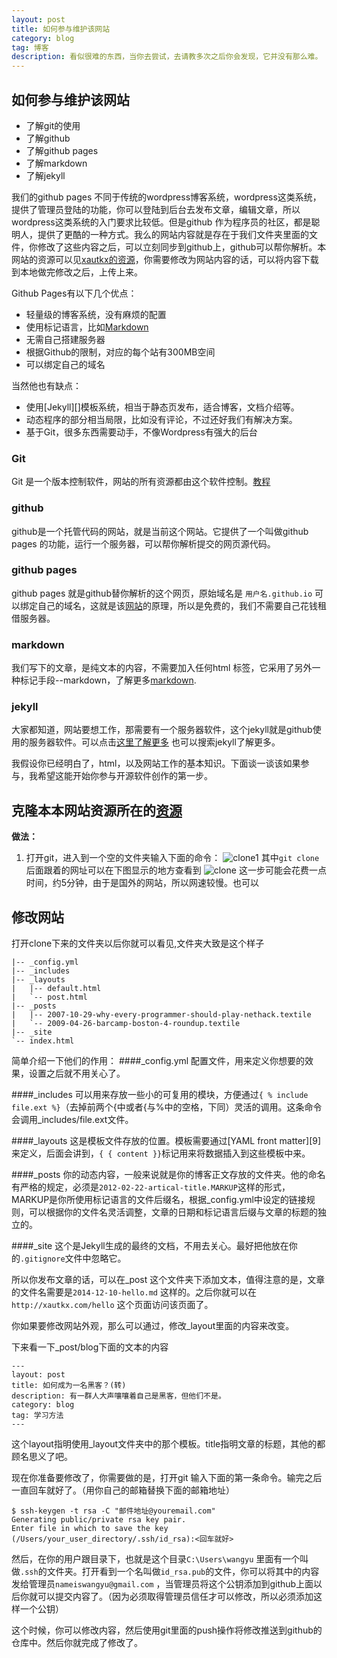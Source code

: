 ```yaml
---
layout: post
title: 如何参与维护该网站
category: blog
tag: 博客
description: 看似很难的东西，当你去尝试，去请教多次之后你会发现，它并没有那么难。
---
```



## 如何参与维护该网站

+ 了解git的使用
+ 了解github
+ 了解github pages
+ 了解markdown
+ 了解jekyll

我们的github pages 不同于传统的wordpress博客系统，wordpress这类系统，提供了管理员登陆的功能，你可以登陆到后台去发布文章，编辑文章，所以wordpress这类系统的入门要求比较低。但是github 作为程序员的社区，都是聪明人，提供了更酷的一种方式。我么的网站内容就是存在于我们文件夹里面的文件，你修改了这些内容之后，可以立刻同步到github上，github可以帮你解析。本网站的资源可以见[xautkx的资源](https://github.com/ke-xaut/ke-xaut.github.io)，你需要修改为网站内容的话，可以将内容下载到本地做完修改之后，上传上来。

Github Pages有以下几个优点：


+ 轻量级的博客系统，没有麻烦的配置
+ 使用标记语言，比如[Markdown](http://markdown.tw)
+ 无需自己搭建服务器
+ 根据Github的限制，对应的每个站有300MB空间
+ 可以绑定自己的域名

当然他也有缺点：

* 使用[Jekyll][]模板系统，相当于静态页发布，适合博客，文档介绍等。
* 动态程序的部分相当局限，比如没有评论，不过还好我们有解决方案。
* 基于Git，很多东西需要动手，不像Wordpress有强大的后台


### Git
Git 是一个版本控制软件，网站的所有资源都由这个软件控制。[教程](http://www.liaoxuefeng.com/wiki/0013739516305929606dd18361248578c67b8067c8c017b000)

### github 
github是一个托管代码的网站，就是当前这个网站。它提供了一个叫做github pages 的功能，运行一个服务器，可以帮你解析提交的网页源代码。

### github pages
github pages 就是github替你解析的这个网页，原始域名是 `用户名.github.io` 可以绑定自己的域名，这就是该[网站](http://xautkx.com)的原理，所以是免费的，我们不需要自己花钱租借服务器。

### markdown

我们写下的文章，是纯文本的内容，不需要加入任何html 标签，它采用了另外一种标记手段--markdown，了解更多[markdown](http://www.jianshu.com/p/468f111d8fd3).

### jekyll
大家都知道，网站要想工作，那需要有一个服务器软件，这个jekyll就是github使用的服务器软件。可以点击[这里了解更多](http://jekyllrb.com/) 也可以搜索jekyll了解更多。

我假设你已经明白了，html，以及网站工作的基本知识。下面谈一谈该如果参与，我希望这能开始你参与开源软件创作的第一步。

## 克隆本本网站资源所在的[资源](https://github.com/ke-xaut/ke-xaut.github.io)

**做法：**

1. 打开git，进入到一个空的文件夹输入下面的命令：
![clone1](http://xautkx.com/images/blog/howto/clone1.png)
其中`git clone` 后面跟着的网址可以在下图显示的地方查看到
![clone](http://xautkx.com/images/blog/howto/clone.png)
这一步可能会花费一点时间，约5分钟，由于是国外的网站，所以网速较慢。也可以

## 修改网站

打开clone下来的文件夹以后你就可以看见,文件夹大致是这个样子


	|-- _config.yml
    |-- _includes
    |-- _layouts
    |   |-- default.html
    |   `-- post.html
    |-- _posts
    |   |-- 2007-10-29-why-every-programmer-should-play-nethack.textile
    |   `-- 2009-04-26-barcamp-boston-4-roundup.textile
    |-- _site
    `-- index.html

简单介绍一下他们的作用：
####_config.yml
配置文件，用来定义你想要的效果，设置之后就不用关心了。

####_includes
可以用来存放一些小的可复用的模块，方便通过`{ % include file.ext %}`（去掉前两个{中或者{与%中的空格，下同）灵活的调用。这条命令会调用_includes/file.ext文件。

####_layouts
这是模板文件存放的位置。模板需要通过[YAML front matter][9]来定义，后面会讲到，`{ { content }}`标记用来将数据插入到这些模板中来。

####_posts
你的动态内容，一般来说就是你的博客正文存放的文件夹。他的命名有严格的规定，必须是`2012-02-22-artical-title.MARKUP`这样的形式，MARKUP是你所使用标记语言的文件后缀名，根据_config.yml中设定的链接规则，可以根据你的文件名灵活调整，文章的日期和标记语言后缀与文章的标题的独立的。

####_site
这个是Jekyll生成的最终的文档，不用去关心。最好把他放在你的`.gitignore`文件中忽略它。

所以你发布文章的话，可以在_post 这个文件夹下添加文本，值得注意的是，文章的文件名需要是`2014-12-10-hello.md` 这样的。之后你就可以在`http://xautkx.com/hello` 这个页面访问该页面了。

你如果要修改网站外观，那么可以通过，修改_layout里面的内容来改变。

下来看一下_post/blog下面的文本的内容

	---
	layout: post
	title: 如何成为一名黑客？(转)
	description: 有一群人大声嚷嚷着自己是黑客，但他们不是。
	category: blog
	tag: 学习方法
	---

这个layout指明使用_layout文件夹中的那个模板。title指明文章的标题，其他的都顾名思义了吧。


现在你准备要修改了，你需要做的是，打开git 输入下面的第一条命令。输完之后一直回车就好了。（用你自己的邮箱替换下面的邮箱地址）

 	$ ssh-keygen -t rsa -C "邮件地址@youremail.com"
    Generating public/private rsa key pair.
    Enter file in which to save the key (/Users/your_user_directory/.ssh/id_rsa):<回车就好>

然后，在你的用户跟目录下，也就是这个目录`C:\Users\wangyu` 里面有一个叫做`.ssh`的文件夹。打开看到一个名叫做`id_rsa.pub`的文件，你可以将其中的内容发给管理员`nameiswangyu@gmail.com` ，当管理员将这个公钥添加到github上面以后你就可以提交内容了。（因为必须取得管理员信任才可以修改，所以必须添加这样一个公钥）


这个时候，你可以修改内容，然后使用git里面的push操作将修改推送到github的仓库中。然后你就完成了修改了。

